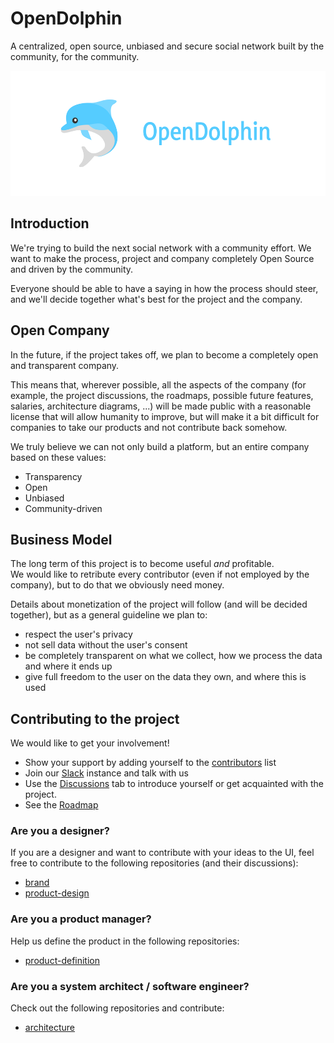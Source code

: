 # OpenDolphin

A centralized, open source, unbiased and secure social network built by the community, for the community.

<p align="center">
    <img src="https://raw.githubusercontent.com/OpenDolphin/brand/master/logo/logo.svg" height="200" alt="OpenDolphin logo"/>
</p>

## Introduction

We're trying to build the next social network with a community effort. We want to make the process, project and company
completely Open Source and driven by the community.  
  
Everyone should be able to have a saying in how the process should steer, and we'll decide together what's best for the project and
the company.

## Open Company

In the future, if the project takes off, we plan to become a
completely open and transparent company.

This means that, wherever possible, all the aspects of the company
(for example, the project discussions, the roadmaps, possible future features, salaries, architecture diagrams, ...) will be made public
with a reasonable license that will allow humanity to improve,
but will make it a bit difficult for companies to take our products
and not contribute back somehow.

We truly believe we can not only build a platform, but an entire company based on these values:

- Transparency
- Open
- Unbiased
- Community-driven

## Business Model

The long term of this project is to become useful _and_ profitable.  
We would like to retribute every contributor (even if not employed by the company), but to do that we obviously need money.  
  
Details about monetization of the project will follow (and will be decided together), but as a general guideline we plan to:

- respect the user's privacy
- not sell data without the user's consent
- be completely transparent on what we collect, how we process the data and where it ends up
- give full freedom to the user on the data they own, and where this is used

## Contributing to the project

We would like to get your involvement! 

- Show your support by adding yourself to the [contributors](https://github.com/OpenDolphin/introduction/issues/3) list
- Join our [Slack](https://join.slack.com/t/open-dolphin/shared_invite/zt-1kf9nf5ao-_hMCsTsqhau7vGUTbJwXng) instance and talk with us
- Use the [Discussions](https://github.com/OpenDolphin/introduction/discussions) tab to introduce yourself or get acquainted with the project.
- See the [Roadmap](https://github.com/orgs/OpenDolphin/projects/1)


### Are you a designer?

If you are a designer and want to contribute with your ideas to the UI, feel free to contribute to the following repositories (and their discussions):

- [brand](https://github.com/OpenDolphin/brand)
- [product-design](https://github.com/OpenDolphin/product-design)


### Are you a product manager?

Help us define the product in the following repositories:

- [product-definition](https://github.com/OpenDolphin/product-definition)


### Are you a system architect / software engineer?

Check out the following repositories and contribute:

- [architecture](https://github.com/OpenDolphin/architecture)
